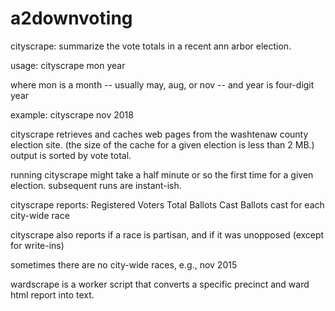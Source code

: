 # a2downvoting

cityscrape: summarize the vote totals in a recent ann arbor election.

usage: cityscrape mon year

where mon is a month -- usually may, aug, or nov -- and year is four-digit year

example: cityscrape nov 2018

cityscrape retrieves and caches web pages from the washtenaw county election site.  (the size of the cache for a given election is less than 2 MB.)  output is sorted by vote total.

running cityscrape might take a half minute or so the first time for a given election.  subsequent runs are instant-ish.

cityscrape reports:
	Registered Voters
	Total Ballots Cast
	Ballots cast for each city-wide race

cityscrape also reports if a race is partisan, and if it was unopposed (except for write-ins)

sometimes there are no city-wide races, e.g., nov 2015


wardscrape is a worker script that converts a specific precinct and ward html report into text.
